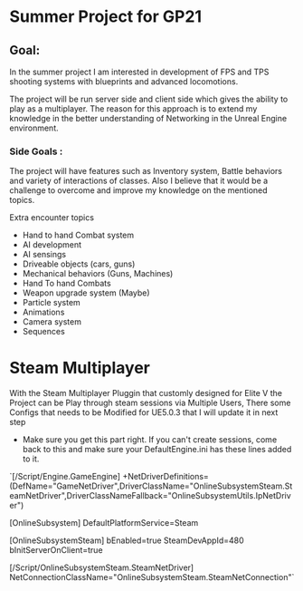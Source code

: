 # Summer Project for GP21 

## Goal:

In the summer project I am interested in development of FPS and TPS shooting systems with blueprints and advanced locomotions. 

The project will be run server side and client side which gives the ability to play as a multiplayer. The reason for this approach is to extend my knowledge in the better understanding of Networking in the Unreal Engine environment.

### Side Goals :

The project will have features such as Inventory system, Battle behaviors and variety of interactions of classes. Also I believe that it would be a challenge to overcome and improve my knowledge on the mentioned topics.

Extra encounter topics

- Hand to hand Combat system
- AI development
- AI sensings
- Driveable objects (cars, guns)
- Mechanical behaviors (Guns, Machines)
- Hand To hand Combats
- Weapon upgrade system (Maybe)
- Particle system
- Animations
- Camera system
- Sequences

# Steam Multiplayer

With the Steam Multiplayer Pluggin that customly designed for Elite V the Project can be Play through steam sessions via Multiple Users, There some Configs that needs to be Modified for UE5.0.3 that I will update it in next step

- Make sure you get this part right. If you can't create sessions, come back to this and make sure your DefaultEngine.ini has these lines added to it.

`[/Script/Engine.GameEngine]
+NetDriverDefinitions=(DefName="GameNetDriver",DriverClassName="OnlineSubsystemSteam.SteamNetDriver",DriverClassNameFallback="OnlineSubsystemUtils.IpNetDriver")
 
[OnlineSubsystem]
DefaultPlatformService=Steam
 
[OnlineSubsystemSteam]
bEnabled=true
SteamDevAppId=480
bInitServerOnClient=true
 
[/Script/OnlineSubsystemSteam.SteamNetDriver]
NetConnectionClassName="OnlineSubsystemSteam.SteamNetConnection"`
